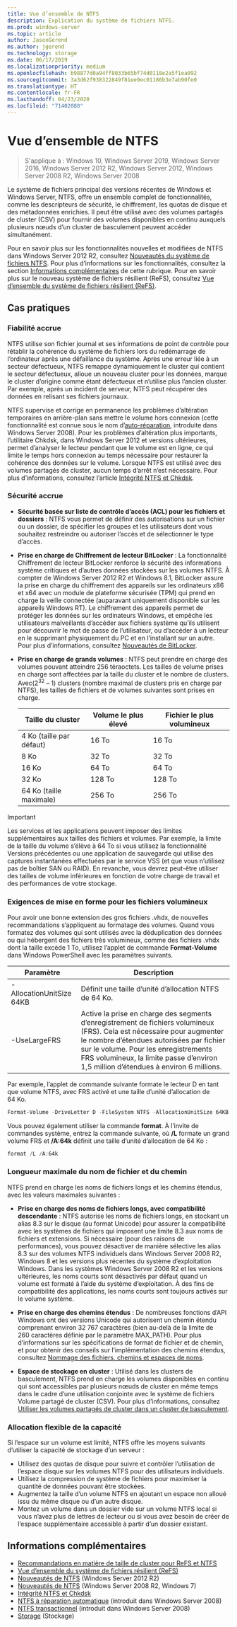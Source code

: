 ```yaml
---
title: Vue d’ensemble de NTFS
description: Explication du système de fichiers NTFS.
ms.prod: windows-server
ms.topic: article
author: JasonGerend
ms.author: jgerend
ms.technology: storage
ms.date: 06/17/2019
ms.localizationpriority: medium
ms.openlocfilehash: b98877d0a94ff8033b65bf74d0118e2a5f1ea092
ms.sourcegitcommit: 3a3d62f938322849f81ee9ec01186b3e7ab90fe0
ms.translationtype: HT
ms.contentlocale: fr-FR
ms.lasthandoff: 04/23/2020
ms.locfileid: "71402080"
---
```

# <a name="ntfs-overview"></a>Vue d’ensemble de NTFS

>S'applique à : Windows 10, Windows Server 2019, Windows Server 2016, Windows Server 2012 R2, Windows Server 2012, Windows Server 2008 R2, Windows Server 2008

Le système de fichiers principal des versions récentes de Windows et Windows Server, NTFS, offre un ensemble complet de fonctionnalités, comme les descripteurs de sécurité, le chiffrement, les quotas de disque et des métadonnées enrichies. Il peut être utilisé avec des volumes partagés de cluster (CSV) pour fournir des volumes disponibles en continu auxquels plusieurs nœuds d’un cluster de basculement peuvent accéder simultanément.

Pour en savoir plus sur les fonctionnalités nouvelles et modifiées de NTFS dans Windows Server 2012 R2, consultez [Nouveautés du système de fichiers NTFS](https://docs.microsoft.com/previous-versions/windows/it-pro/windows-server-2012-r2-and-2012/dn466520(v%3dws.11)). Pour plus d’informations sur les fonctionnalités, consultez la section [Informations complémentaires](#additional-information) de cette rubrique. Pour en savoir plus sur le nouveau système de fichiers résilient (ReFS), consultez [Vue d’ensemble du système de fichiers résilient (ReFS)](../refs/refs-overview.md).

## <a name="practical-applications"></a>Cas pratiques

### <a name="increased-reliability"></a>Fiabilité accrue

NTFS utilise son fichier journal et ses informations de point de contrôle pour rétablir la cohérence du système de fichiers lors du redémarrage de l’ordinateur après une défaillance du système. Après une erreur liée à un secteur défectueux, NTFS remappe dynamiquement le cluster qui contient le secteur défectueux, alloue un nouveau cluster pour les données, marque le cluster d’origine comme étant défectueux et n’utilise plus l’ancien cluster. Par exemple, après un incident de serveur, NTFS peut récupérer des données en relisant ses fichiers journaux.

NTFS supervise et corrige en permanence les problèmes d’altération temporaires en arrière-plan sans mettre le volume hors connexion (cette fonctionnalité est connue sous le nom d’[auto-réparation](https://docs.microsoft.com/previous-versions/windows/it-pro/windows-server-2008-R2-and-2008/cc771388(v=ws.10)), introduite dans Windows Server 2008). Pour les problèmes d’altération plus importants, l’utilitaire Chkdsk, dans Windows Server 2012 et versions ultérieures, permet d’analyser le lecteur pendant que le volume est en ligne, ce qui limite le temps hors connexion au temps nécessaire pour restaurer la cohérence des données sur le volume. Lorsque NTFS est utilisé avec des volumes partagés de cluster, aucun temps d’arrêt n’est nécessaire. Pour plus d’informations, consultez l’article [Intégrité NTFS et Chkdsk](https://docs.microsoft.com/previous-versions/windows/it-pro/windows-server-2012-r2-and-2012/hh831536(v%3dws.11)).

### <a name="increased-security"></a>Sécurité accrue

- **Sécurité basée sur liste de contrôle d’accès (ACL) pour les fichiers et dossiers** : NTFS vous permet de définir des autorisations sur un fichier ou un dossier, de spécifier les groupes et les utilisateurs dont vous souhaitez restreindre ou autoriser l’accès et de sélectionner le type d’accès.

- **Prise en charge de Chiffrement de lecteur BitLocker** : La fonctionnalité Chiffrement de lecteur BitLocker renforce la sécurité des informations système critiques et d’autres données stockées sur les volumes NTFS. À compter de Windows Server 2012 R2 et Windows 8.1, BitLocker assure la prise en charge du chiffrement des appareils sur les ordinateurs x86 et x64 avec un module de plateforme sécurisée (TPM) qui prend en charge la veille connectée (auparavant uniquement disponible sur les appareils Windows RT). Le chiffrement des appareils permet de protéger les données sur les ordinateurs Windows, et empêche les utilisateurs malveillants d’accéder aux fichiers système qu’ils utilisent pour découvrir le mot de passe de l’utilisateur, ou d’accéder à un lecteur en le supprimant physiquement du PC et en l’installant sur un autre. Pour plus d’informations, consultez [Nouveautés de BitLocker](https://docs.microsoft.com/previous-versions/windows/it-pro/windows-server-2012-r2-and-2012/dn306081(v%3dws.11)).

- **Prise en charge de grands volumes** : NTFS peut prendre en charge des volumes pouvant atteindre 256 téraoctets. Les tailles de volume prises en charge sont affectées par la taille du cluster et le nombre de clusters. Avec(2<sup>32</sup> – 1) clusters (nombre maximal de clusters pris en charge par NTFS), les tailles de fichiers et de volumes suivantes sont prises en charge.

  |Taille du cluster|Volume le plus élevé|Fichier le plus volumineux|
  |---|---|---|
  |4 Ko (taille par défaut)|16 To|16 To|
  |8 Ko|32 To|32 To|
  |16 Ko|64 To|64 To|
  |32 Ko|128 To|128 To|
  |64 Ko (taille maximale)|256 To|256 To|

>[!IMPORTANT]
>Les services et les applications peuvent imposer des limites supplémentaires aux tailles des fichiers et volumes. Par exemple, la limite de la taille du volume s’élève à 64 To si vous utilisez la fonctionnalité Versions précédentes ou une application de sauvegarde qui utilise des captures instantanées effectuées par le service VSS (et que vous n’utilisez pas de boîtier SAN ou RAID). En revanche, vous devrez peut-être utiliser des tailles de volume inférieures en fonction de votre charge de travail et des performances de votre stockage.

### <a name="formatting-requirements-for-large-files"></a>Exigences de mise en forme pour les fichiers volumineux

Pour avoir une bonne extension des gros fichiers .vhdx, de nouvelles recommandations s’appliquent au formatage des volumes. Quand vous formatez des volumes qui sont utilisés avec la déduplication des données ou qui hébergent des fichiers très volumineux, comme des fichiers .vhdx dont la taille excède 1 To, utilisez l’applet de commande **Format-Volume** dans Windows PowerShell avec les paramètres suivants.

|Paramètre|Description|
|---|---|
|-AllocationUnitSize 64KB|Définit une taille d’unité d’allocation NTFS de 64 Ko.|
|-UseLargeFRS|Active la prise en charge des segments d’enregistrement de fichiers volumineux (FRS). Cela est nécessaire pour augmenter le nombre d’étendues autorisées par fichier sur le volume. Pour les enregistrements FRS volumineux, la limite passe d’environ 1,5 million d’étendues à environ 6 millions.|

Par exemple, l’applet de commande suivante formate le lecteur D en tant que volume NTFS, avec FRS activé et une taille d’unité d’allocation de 64 Ko.

```PowerShell
Format-Volume -DriveLetter D -FileSystem NTFS -AllocationUnitSize 64KB -UseLargeFRS
```

Vous pouvez également utiliser la commande **format**. À l’invite de commandes système, entrez la commande suivante, où **/L** formate un grand volume FRS et **/A:64k** définit une taille d’unité d’allocation de 64 Ko :

```PowerShell
format /L /A:64k
```

### <a name="maximum-file-name-and-path"></a>Longueur maximale du nom de fichier et du chemin

NTFS prend en charge les noms de fichiers longs et les chemins étendus, avec les valeurs maximales suivantes :

- **Prise en charge des noms de fichiers longs, avec compatibilité descendante** : NTFS autorise les noms de fichiers longs, en stockant un alias 8.3 sur le disque (au format Unicode) pour assurer la compatibilité avec les systèmes de fichiers qui imposent une limite 8.3 aux noms de fichiers et extensions. Si nécessaire (pour des raisons de performances), vous pouvez désactiver de manière sélective les alias 8.3 sur des volumes NTFS individuels dans Windows Server 2008 R2, Windows 8 et les versions plus récentes du système d’exploitation Windows.
  Dans les systèmes Windows Server 2008 R2 et les versions ultérieures, les noms courts sont désactivés par défaut quand un volume est formaté à l’aide du système d’exploitation. À des fins de compatibilité des applications, les noms courts sont toujours activés sur le volume système.

- **Prise en charge des chemins étendus** : De nombreuses fonctions d’API Windows ont des versions Unicode qui autorisent un chemin étendu comprenant environ 32 767 caractères (bien au-delà de la limite de 260 caractères définie par le paramètre MAX\_PATH). Pour plus d’informations sur les spécifications de format de fichier et de chemin, et pour obtenir des conseils sur l’implémentation des chemins étendus, consultez [Nommage des fichiers, chemins et espaces de noms](https://msdn.microsoft.com/library/windows/desktop/aa365247).

- **Espace de stockage en cluster** : Utilisé dans les clusters de basculement, NTFS prend en charge les volumes disponibles en continu qui sont accessibles par plusieurs nœuds de cluster en même temps dans le cadre d’une utilisation conjointe avec le système de fichiers Volume partagé de cluster (CSV). Pour plus d’informations, consultez [Utiliser les volumes partagés de cluster dans un cluster de basculement](../../failover-clustering/failover-cluster-csvs.md).

### <a name="flexible-allocation-of-capacity"></a>Allocation flexible de la capacité

Si l’espace sur un volume est limité, NTFS offre les moyens suivants d’utiliser la capacité de stockage d’un serveur :

- Utilisez des quotas de disque pour suivre et contrôler l’utilisation de l’espace disque sur les volumes NTFS pour des utilisateurs individuels.
- Utilisez la compression de système de fichiers pour maximiser la quantité de données pouvant être stockées.
- Augmentez la taille d’un volume NTFS en ajoutant un espace non alloué issu du même disque ou d’un autre disque.
- Montez un volume dans un dossier vide sur un volume NTFS local si vous n’avez plus de lettres de lecteur ou si vous avez besoin de créer de l’espace supplémentaire accessible à partir d’un dossier existant.

## <a name="additional-information"></a>Informations complémentaires

- [Recommandations en matière de taille de cluster pour ReFS et NTFS](https://techcommunity.microsoft.com/t5/Storage-at-Microsoft/Cluster-size-recommendations-for-ReFS-and-NTFS/ba-p/425960)
- [Vue d’ensemble du système de fichiers résilient (ReFS)](../refs/refs-overview.md)
- [Nouveautés de NTFS](https://docs.microsoft.com/previous-versions/windows/it-pro/windows-server-2012-r2-and-2012/dn466520(v%3dws.11)) (Windows Server 2012 R2)
- [Nouveautés de NTFS](https://docs.microsoft.com/previous-versions/windows/it-pro/windows-server-2008-R2-and-2008/ff383236(v=ws.10)) (Windows Server 2008 R2, Windows 7)
- [Intégrité NTFS et Chkdsk](https://docs.microsoft.com/previous-versions/windows/it-pro/windows-server-2012-r2-and-2012/hh831536(v%3dws.11))
- [NTFS à réparation automatique](https://docs.microsoft.com/previous-versions/windows/it-pro/windows-server-2008-R2-and-2008/cc771388(v=ws.10)) (introduit dans Windows Server 2008)
- [NTFS transactionnel](https://docs.microsoft.com/previous-versions/windows/it-pro/windows-server-2008-r2-and-2008/cc730726(v%3dws.10)) (introduit dans Windows Server 2008)
- [Storage](../storage.md) (Stockage)